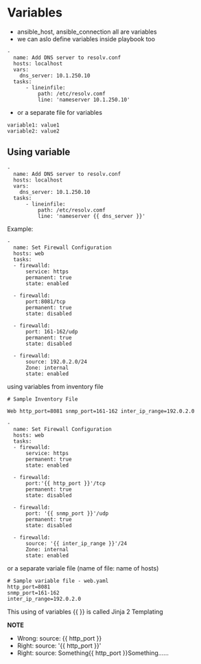 # Variables
* ansible_host, ansible_connection all are variables
* we can aslo define variables inside playbook too

```
-
  name: Add DNS server to resolv.conf
  hosts: localhost
  vars:
    dns_server: 10.1.250.10
  tasks:
      - lineinfile:
          path: /etc/resolv.comf
          line: 'nameserver 10.1.250.10'
```
* or a separate file for variables 
```
variable1: value1
variable2: value2 
```

## Using variable

```
-
  name: Add DNS server to resolv.conf
  hosts: localhost
  vars:
    dns_server: 10.1.250.10
  tasks:
      - lineinfile:
          path: /etc/resolv.comf
          line: 'nameserver {{ dns_server }}'
```

Example:
```
-
  name: Set Firewall Configuration
  hosts: web
  tasks:
  - firewalld:
      service: https
      permanent: true
      state: enabled

  - firewalld:
      port:8081/tcp
      permanent: true
      state: disabled

  - firewalld:
      port: 161-162/udp
      permanent: true
      state: disabled

  - firewalld:
      source: 192.0.2.0/24
      Zone: internal
      state: enabled
```
using variables from inventory file
```
# Sample Inventory File

Web http_port=8081 snmp_port=161-162 inter_ip_range=192.0.2.0
```
```
-
  name: Set Firewall Configuration
  hosts: web
  tasks:
  - firewalld:
      service: https
      permanent: true
      state: enabled

  - firewalld:
      port:'{{ http_port }}'/tcp
      permanent: true
      state: disabled

  - firewalld:
      port: '{{ snmp_port }}'/udp
      permanent: true
      state: disabled

  - firewalld:
      source: '{{ inter_ip_range }}'/24
      Zone: internal
      state: enabled

```
or a separate variale file (name of file: name of hosts)
```
# Sample variable file - web.yaml
http_port=8081
snmp_port=161-162
inter_ip_range=192.0.2.0
```
This using of variables {{ }} is called Jinja 2 Templating

**NOTE**
* Wrong: source: {{ http_port }}
* Right: source: '{{ http_port }}'
* Right: source: Something{{ http_port }}Something......